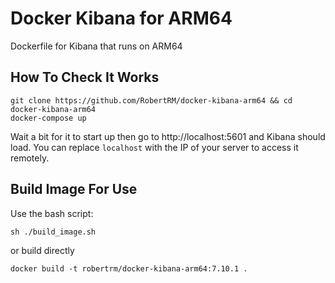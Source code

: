 # Docker Kibana for ARM64 
Dockerfile for Kibana that runs on ARM64

## How To Check It Works 
```
git clone https://github.com/RobertRM/docker-kibana-arm64 && cd docker-kibana-arm64
docker-compose up
```
Wait a bit for it to start up then go to http://localhost:5601 and Kibana should load. You can replace
`localhost` with the IP of your server to access it remotely.

## Build Image For Use
Use the bash script:
```
sh ./build_image.sh
```
or build directly
```
docker build -t robertrm/docker-kibana-arm64:7.10.1 .
```
